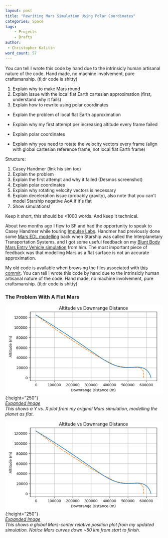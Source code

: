 ```yaml
---
layout: post
title: "Rewriting Mars Simulation Using Polar Coordinates"
categories: Space
tags:
    - Projects
    - Drafts
author:
 - Christopher Kalitin
word_count: 57
---
```

<head>
    <meta property="og:image" content="{{site.url}}/assets/images/motor-hall-sensors/6FETs.png">
</head>

You can tell I wrote this code by hand due to the intrinsicly human artisanal nature of the code. Hand made, no machine involvement, pure craftsmanship. (tl;dr code is shitty)

1. Explain why to make Mars round
2. Explain issue with the local flat Earth cartesian approximation (first, understand why it fails)
3. Explain how to rewrite using polar coordinates

- Explain the problem of local flat Earth approximation

- Explain why my first attempt per increasing altitude every frame failed

- Explain polar coordinates

- Explain why you need to rotate the velocity vectors every frame (align with global cartesian reference frame, not local flat Earth frame)

Structure:
1. Casey Handmer (link his sim too)
2. Explain the problem
3. Explain the first attempt and why it failed (Desmos screenshot)
4. Explain polar coordinates
5. Explain why rotating velocity vectors is necessary
6. Explain deceleration issue (probably gravity), also note that you can't model Starship negative AoA if it's flat
7. Show simulations!

Keep it short, this should be <1000 words. And keep it technical.

About two months ago I flew to SF and had the opportunity to speak to Casey Handmer while touring [Impulse Labs](https://ckalitin.github.io/space/2025/06/02/impulse-master-plan.html). Handmer had previously done some [Mars EDL modelling](https://caseyhandmer.wordpress.com/2016/09/29/spacex-mars-plan-analysis/) back when Starship was called the Interplanetary Transportation Systems, and I got some useful feedback on my [Blunt Body Mars Entry Vehicle simulation](https://github.com/CKalitin/Martian-Ballistic-Modelling) from him. The most important piece of feedback was that modelling Mars as a flat surface is not an accurate approximation.

My old code is available when browsing the files associated with [this commit](https://github.com/CKalitin/Martian-Ballistic-Modelling/tree/7d8259368cf26e0765eb03a828a1cbb55736c84a). You can tell I wrote this code by hand due to the intrinsicly human artisanal nature of the code. Hand made, no machine involvement, pure craftsmanship. (tl;dr code is shitty)

### **The Problem With A Flat Mars**

![Image](/assets/images/polar-mars-sim/Perseverance_Cartesian_xy.png){:height="250"}  
*[Expanded Image](/assets/images/polar-mars-sim/Perseverance_Cartesian.png)*  
*This shows a Y vs. X plot from my original Mars simulation, modelling the planet as flat.*

![Image](/assets/images/polar-mars-sim/Perseverance_Cartesian_xy.png){:height="250"}  
*[Expanded Image](/assets/images/polar-mars-sim/Perseverance_Cartesian.png)*  
*This shows a global Mars-center relative position plot from my updated simulation. Notice Mars curves down ~50 km from start to finish.*

